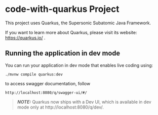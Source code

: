 # code-with-quarkus Project

This project uses Quarkus, the Supersonic Subatomic Java Framework.

If you want to learn more about Quarkus, please visit its website: https://quarkus.io/ .

## Running the application in dev mode

You can run your application in dev mode that enables live coding using:
```shell script
./mvnw compile quarkus:dev
```

to access swagger documentation, follow
```shell script
http://localhost:8080/q/swagger-ui/#/
```

> **_NOTE:_**  Quarkus now ships with a Dev UI, which is available in dev mode only at http://localhost:8080/q/dev/.
